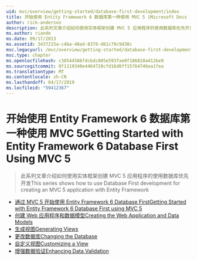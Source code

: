 ```yaml
---
uid: mvc/overview/getting-started/database-first-development/index
title: 开始使用 Entity Framework 6 数据库第一种使用 MVC 5 |Microsoft Docs
author: rick-anderson
description: 此系列文章介绍如何使用实体框架创建 MVC 5 应用程序的使用数据库优先开发
ms.author: riande
ms.date: 09/17/2013
ms.assetid: 3437215a-c4ba-46ed-8378-d61c79c9d38c
msc.legacyurl: /mvc/overview/getting-started/database-first-development
msc.type: chapter
ms.openlocfilehash: c30544586fdcbdc805e593fae0f186810a412be9
ms.sourcegitcommit: 0f1119340e4464720cfd16d0ff15764746ea1fea
ms.translationtype: MT
ms.contentlocale: zh-CN
ms.lasthandoff: 04/17/2019
ms.locfileid: "59412367"
---
```

# <a name="getting-started-with-entity-framework-6-database-first-using-mvc-5"></a><span data-ttu-id="3b3b8-103">开始使用 Entity Framework 6 数据库第一种使用 MVC 5</span><span class="sxs-lookup"><span data-stu-id="3b3b8-103">Getting Started with Entity Framework 6 Database First Using MVC 5</span></span>

> <span data-ttu-id="3b3b8-104">此系列文章介绍如何使用实体框架创建 MVC 5 应用程序的使用数据库优先开发</span><span class="sxs-lookup"><span data-stu-id="3b3b8-104">This series shows how to use Database First development for creating an MVC 5 application with Entity Framework</span></span>


- [<span data-ttu-id="3b3b8-105">通过 MVC 5 开始使用 Entity Framework 6 Database First</span><span class="sxs-lookup"><span data-stu-id="3b3b8-105">Getting Started with Entity Framework 6 Database First using MVC 5</span></span>](setting-up-database.md)
- [<span data-ttu-id="3b3b8-106">创建 Web 应用程序和数据模型</span><span class="sxs-lookup"><span data-stu-id="3b3b8-106">Creating the Web Application and Data Models</span></span>](creating-the-web-application.md)
- [<span data-ttu-id="3b3b8-107">生成视图</span><span class="sxs-lookup"><span data-stu-id="3b3b8-107">Generating Views</span></span>](generating-views.md)
- [<span data-ttu-id="3b3b8-108">更改数据库</span><span class="sxs-lookup"><span data-stu-id="3b3b8-108">Changing the Database</span></span>](changing-the-database.md)
- [<span data-ttu-id="3b3b8-109">自定义视图</span><span class="sxs-lookup"><span data-stu-id="3b3b8-109">Customizing a View</span></span>](customizing-a-view.md)
- [<span data-ttu-id="3b3b8-110">增强数据验证</span><span class="sxs-lookup"><span data-stu-id="3b3b8-110">Enhancing Data Validation</span></span>](enhancing-data-validation.md)
